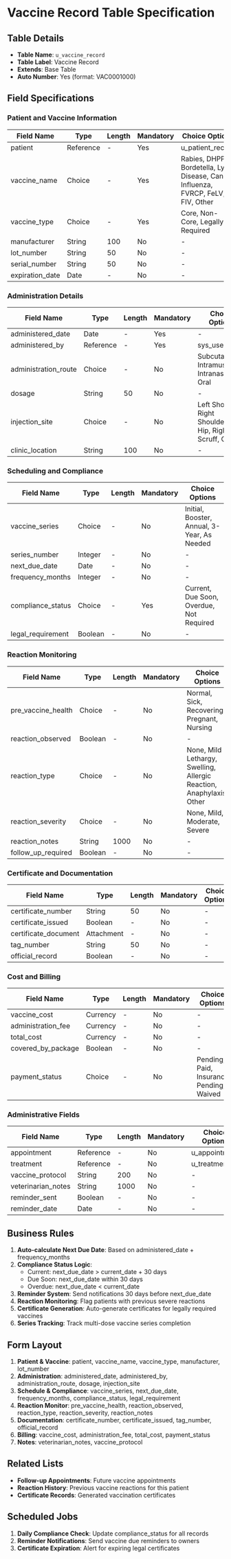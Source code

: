 # Vaccine Record Table Specification

## Table Details
- **Table Name**: `u_vaccine_record`
- **Table Label**: Vaccine Record
- **Extends**: Base Table
- **Auto Number**: Yes (format: VAC0001000)

## Field Specifications

### Patient and Vaccine Information
| Field Name | Type | Length | Mandatory | Choice Options |
|------------|------|--------|-----------|----------------|
| patient | Reference | - | Yes | u_patient_record |
| vaccine_name | Choice | - | Yes | Rabies, DHPP, Bordetella, Lyme Disease, Canine Influenza, FVRCP, FeLV, FIV, Other |
| vaccine_type | Choice | - | Yes | Core, Non-Core, Legally Required |
| manufacturer | String | 100 | No | - |
| lot_number | String | 50 | No | - |
| serial_number | String | 50 | No | - |
| expiration_date | Date | - | No | - |

### Administration Details
| Field Name | Type | Length | Mandatory | Choice Options |
|------------|------|--------|-----------|----------------|
| administered_date | Date | - | Yes | - |
| administered_by | Reference | - | Yes | sys_user |
| administration_route | Choice | - | No | Subcutaneous, Intramuscular, Intranasal, Oral |
| dosage | String | 50 | No | - |
| injection_site | Choice | - | No | Left Shoulder, Right Shoulder, Left Hip, Right Hip, Scruff, Other |
| clinic_location | String | 100 | No | - |

### Scheduling and Compliance
| Field Name | Type | Length | Mandatory | Choice Options |
|------------|------|--------|-----------|----------------|
| vaccine_series | Choice | - | No | Initial, Booster, Annual, 3-Year, As Needed |
| series_number | Integer | - | No | - |
| next_due_date | Date | - | No | - |
| frequency_months | Integer | - | No | - |
| compliance_status | Choice | - | Yes | Current, Due Soon, Overdue, Not Required |
| legal_requirement | Boolean | - | No | - |

### Reaction Monitoring
| Field Name | Type | Length | Mandatory | Choice Options |
|------------|------|--------|-----------|----------------|
| pre_vaccine_health | Choice | - | No | Normal, Sick, Recovering, Pregnant, Nursing |
| reaction_observed | Boolean | - | No | - |
| reaction_type | Choice | - | No | None, Mild Lethargy, Swelling, Allergic Reaction, Anaphylaxis, Other |
| reaction_severity | Choice | - | No | None, Mild, Moderate, Severe |
| reaction_notes | String | 1000 | No | - |
| follow_up_required | Boolean | - | No | - |

### Certificate and Documentation
| Field Name | Type | Length | Mandatory | Choice Options |
|------------|------|--------|-----------|----------------|
| certificate_number | String | 50 | No | - |
| certificate_issued | Boolean | - | No | - |
| certificate_document | Attachment | - | No | - |
| tag_number | String | 50 | No | - |
| official_record | Boolean | - | No | - |

### Cost and Billing
| Field Name | Type | Length | Mandatory | Choice Options |
|------------|------|--------|-----------|----------------|
| vaccine_cost | Currency | - | No | - |
| administration_fee | Currency | - | No | - |
| total_cost | Currency | - | No | - |
| covered_by_package | Boolean | - | No | - |
| payment_status | Choice | - | No | Pending, Paid, Insurance Pending, Waived |

### Administrative Fields
| Field Name | Type | Length | Mandatory | Choice Options |
|------------|------|--------|-----------|----------------|
| appointment | Reference | - | No | u_appointment |
| treatment | Reference | - | No | u_treatment |
| vaccine_protocol | String | 200 | No | - |
| veterinarian_notes | String | 1000 | No | - |
| reminder_sent | Boolean | - | No | - |
| reminder_date | Date | - | No | - |

## Business Rules
1. **Auto-calculate Next Due Date**: Based on administered_date + frequency_months
2. **Compliance Status Logic**:
   - Current: next_due_date > current_date + 30 days
   - Due Soon: next_due_date within 30 days
   - Overdue: next_due_date < current_date
3. **Reminder System**: Send notifications 30 days before next_due_date
4. **Reaction Monitoring**: Flag patients with previous severe reactions
5. **Certificate Generation**: Auto-generate certificates for legally required vaccines
6. **Series Tracking**: Track multi-dose vaccine series completion

## Form Layout
1. **Patient & Vaccine**: patient, vaccine_name, vaccine_type, manufacturer, lot_number
2. **Administration**: administered_date, administered_by, administration_route, dosage, injection_site
3. **Schedule & Compliance**: vaccine_series, next_due_date, frequency_months, compliance_status, legal_requirement
4. **Reaction Monitor**: pre_vaccine_health, reaction_observed, reaction_type, reaction_severity, reaction_notes
5. **Documentation**: certificate_number, certificate_issued, tag_number, official_record
6. **Billing**: vaccine_cost, administration_fee, total_cost, payment_status
7. **Notes**: veterinarian_notes, vaccine_protocol

## Related Lists
- **Follow-up Appointments**: Future vaccine appointments
- **Reaction History**: Previous vaccine reactions for this patient
- **Certificate Records**: Generated vaccination certificates

## Scheduled Jobs
1. **Daily Compliance Check**: Update compliance_status for all records
2. **Reminder Notifications**: Send vaccine due reminders to owners
3. **Certificate Expiration**: Alert for expiring legal certificates

